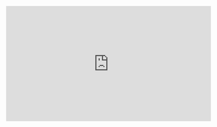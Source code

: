 
<iframe width="560" height="315" sandbox="allow-same-origin allow-scripts allow-popups" title="Four Frame Novels Updates Ep1" src="https://video.ploud.jp/videos/embed/c23fe152-319f-4d07-9b4f-8d4272a27397" frameborder="0" allowfullscreen></iframe>
